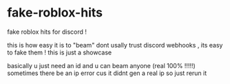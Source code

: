 # fake-roblox-hits
fake roblox hits for discord !

this is how easy it is to "beam" dont usally trust
discord webhooks , its easy to fake them ! this is just a showcase

basically u just need an id and u can beam anyone (real 100% !!!!!) 
sometimes there be an ip error cus it didnt gen a real ip so just rerun it
